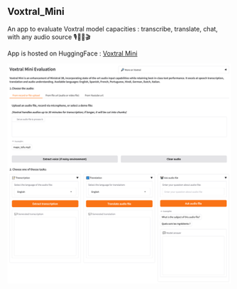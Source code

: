 ## Voxtral_Mini
An app to evaluate Voxtral model capacities : transcribe, translate, chat, with any audio source 🎙📂🌐🎬
  
App is hosted on HuggingFace : [Voxtral Mini](https://huggingface.co/spaces/Loren/Voxtral_Mini_Evaluation)

<img src="app.png" width="700"/>
